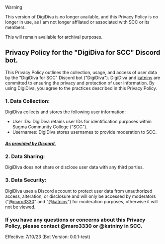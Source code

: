 > [!WARNING]
> This version of DigiDiva is no longer available, and this Privacy Policy is no longer in use, as I am not longer affliated or associated with SCC or its members.
>
> This will remain available for archival purposes.

## Privacy Policy for the "DigiDiva for SCC" Discord bot.
This Privacy Policy outlines the collection, usage, and access of user data by the "DigiDiva for SCC" Discord bot ("DigiDiva"). DigiDiva and <a href="https://katniny.com/" target="_blank">katniny</a> are committed to ensuring the privacy and protection of user information. By using DigiDiva, you agree to the practices described in this Privacy Policy.

### 1. Data Collection:
DigiDiva collects and stores the following user information:
* User IDs: DigiDiva retains user IDs for identification purposes within Sugma Community College ("SCC").
* Usernames: DigiDiva stores usernames to provide moderation to SCC.
##### <a href="https://support.discord.com/hc/en-us/articles/206346498-Where-can-I-find-my-User-Server-Message-ID-" target="_blank">As provided by Discord.</a>
### 2. Data Sharing:
DigiDiva does not share or disclose user data with any third parties.
### 3. Data Security:
DigiDiva uses a Discord account to protect user data from unauthorized access, alteration, or disclosure and will only be accessed by moderators ("<a href="https://yg.katniny.com/" target="_blank">@maro3330</a>" and "<a href="https://katniny.com/" target="_blank">@katniny</a>") for moderation purposes, otherwise it will not be viewed.

### If you have any questions or concerns about this Privacy Policy, please contact @maro3330 or @katniny in SCC.
Effective: 7/10/23 (Bot Version: 0.0.1-test)
